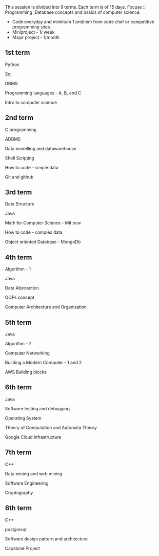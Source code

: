 This session is divided into 8 terms. Each term is of 15 days.
Focuse :: Programming ,Database concepts and basics of computer science.

* Code everyday and minimum 1 problem from code chef or competitive programming sites.
* Miniproject - 1/ week
* Major project - 1/month

## 1st term
Python

Sql

DBMS

Programming languages - A, B, and C

Intro to computer science

## 2nd term

C programming

ADBMS

Data modelling and datawarehouse

Shell Scripting

How to code - simple data

Git and github

## 3rd term

Data Structure

Java

Math for Computer Science - Mit ocw

How to code - complex data

Object oriented Database - MongoDb

## 4th term

Algorithm - 1

Java

Data Abstraction

OOPs concept

Computer Architecture and Organization

## 5th term

Java

Algorithm - 2

Computer Networking

Building a Modern Computer - 1 and 2 

AWS Building blocks

## 6th term

Java

Software testing and debugging

Operating System

Theory of Computation and Automata Theory

Google Cloud infrastructure

## 7th term

C++

Data mining and web mining

Software Engineering

Cryptography

## 8th term

C++

postgresql

Software design pattern and architecture

Capstone Project
